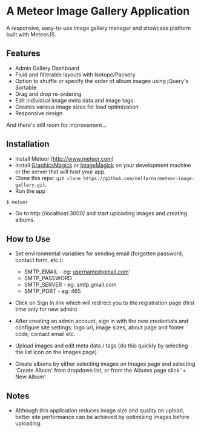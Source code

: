 # A Meteor Image Gallery Application

A responsive, easy-to-use image gallery manager and showcase platform built with MeteorJS. 

## Features
* Admin Gallery Dashboard
* Fluid and filterable layouts with Isotope/Packery
* Option to shuffle or specify the order of album images using jQuery's Sortable
* Drag and drop re-ordering
* Edit individual image meta data and image tags.
* Creates various image sizes for load optimization
* Responsive design

And there's still room for improvement...


## Installation 

- Install Meteor (<http://www.meteor.com>)
- Install [GraphicsMagick](http://www.graphicsmagick.org/) or [ImageMagick](http://www.imagemagick.org/script/index.php) on your development machine or the server that will host your app.
- Clone this repo: `git clone https://github.com/nelfarna/meteor-image-gallery.git`.
- Run the app

```sh
$ meteor
```
- Go to http://localhost:3000/ and start uploading images and creating albums.


## How to Use

- Set environmental variables for sending email (forgotten password, contact form, etc.):
  - SMTP_EMAIL - eg: username@gmail.com'
  - SMTP_PASSWORD
  - SMTP_SERVER - eg: smtp.gmail.com
  - SMTP_PORT - eg: 465

- Click on Sign In link which will redirect you to the registration page (first time only for new admin)
- After creating an admin account, sign in with the new credentials and configure site settings: logo url, image sizes, about page and footer code, contact email etc.
- Upload images and edit meta data / tags (do this quickly by selecting the list icon on the Images page)
- Create albums by either selecting images on Images page and selecting 'Create Album' from dropdown list, or from the Albums page click '+ New Album'


## Notes

- Although this application reduces image size and quality on upload, better site performance can be achieved by optimizing images before uploading.
